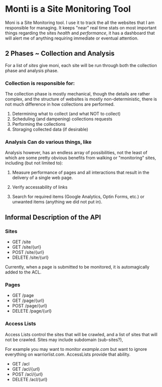 # Monti is a Site Monitoring Tool

Moni is a Site Monitoring tool.  I use it to track the all the
websites that I am responsible for managing.  It keeps "near" real
time stats on most important things regarding the sites _health_ and
_performance_, it has a dashboard that will alert me of anything
requiring immediate or eventual attention.

## 2 Phases ~ Collection and Analysis

For a list of _sites_ give moni, each site will be run through both
the collection phase and analysis phase.

### Collection is responsible for:

The collection phase is mostly mechanical, though the details are
rather complex, and the structure of websites is mostly
non-deterministic, there is not much difference in how collections are
performed. 

1. Determining what to collect (and what NOT to collect)
2. Scheduling (and dampening) collections requests
3. Performing the collections
4. Storaging collected data (if desirable)

### Analysis Can do various things, like

Analysis however, has an endless array of possibilities, not the least
of which are some pretty obvious benefits from walking or "monitoring"
sites, including (but not limited to):

1. Measure performance of pages and all interactions that result in
   the delivery of a single web page.

2. Verify accessability of links

3. Search for required items (Google Analytics, Optin Forms, etc.) or
   unwanted items (anything we did not put in).

## Informal Description of the API

### Sites

 - GET		/site
 - GET		/site/{url}
 - POST		/site/{url}
 - DELETE	/site/{url}

Currently, when a page is submitted to be monitored, it is
automagically added to the ACL.

### Pages

 - GET		/page
 - GET		/page/{url}
 - POST		/page/{url}
 - DELETE	/page/{url}

### Access Lists 

Access Lists control the sites that will be crawled, and a list of
sites that will not be crawled.  Sites may include subdomain
(sub-sites?), 

For example you may want to monitor *example.com* but want to ignore
everything on warriorlist.com.  AccessLists provide that ability.

 - GET		/acl
 - GET		/acl/{url}
 - POST		/acl/{url}
 - DELETE	/acl/{url}


